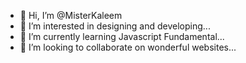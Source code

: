 - 👋 Hi, I’m @MisterKaleem
- 👀 I’m interested in designing and developing...
- 🌱 I’m currently learning Javascript Fundamental...
- 💞️ I’m looking to collaborate on wonderful websites...

<!---
MisterKaleem/MisterKaleem is a ✨ special ✨ repository because its `README.md` (this file) appears on your GitHub profile.
You can click the Preview link to take a look at your changes.
--->
